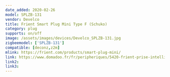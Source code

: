 ```yaml
---
date_added: 2020-02-26
model: SPLZB-131
vendor: Develco
title: Frient Smart Plug Mini Type F (Schuko)
category: plug
supports: on/off
image: /assets/images/devices/Develco_SPLZB-131.jpg
zigbeemodel: ['SPLZB-131']
compatible: [deconz,z2m]
mlink: https://frient.com/products/smart-plug-mini/
link: https://www.domadoo.fr/fr/peripheriques/5420-frient-prise-intelligente-mini-avec-mesure-de-consommation-zigbee-ha-version-schuko-5713594002347.html
link2: 
link3: 
---
```


